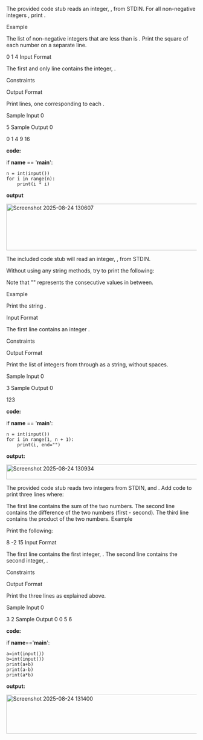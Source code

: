 The provided code stub reads an integer, , from STDIN. For all non-negative integers , print .

Example

The list of non-negative integers that are less than  is . Print the square of each number on a separate line.

0
1
4
Input Format

The first and only line contains the integer, .

Constraints


Output Format

Print  lines, one corresponding to each .

Sample Input 0

5
Sample Output 0

0
1
4
9
16

<b>code:</b>

if __name__ == '__main__':

    n = int(input())
    for i in range(n):
        print(i * i)

<b>output</b>

<img width="617" height="123" alt="Screenshot 2025-08-24 130607" src="https://github.com/user-attachments/assets/0d560bab-9c54-4b6e-8605-0c89dbf48c39" />

The included code stub will read an integer, , from STDIN.

Without using any string methods, try to print the following:


Note that "" represents the consecutive values in between.

Example

Print the string .

Input Format

The first line contains an integer .

Constraints


Output Format

Print the list of integers from  through  as a string, without spaces.

Sample Input 0

3
Sample Output 0

123

<b>code:</b>

if __name__ == '__main__':

    n = int(input())
    for i in range(1, n + 1):
        print(i, end="")

<b>output:</b>

<img width="512" height="39" alt="Screenshot 2025-08-24 130934" src="https://github.com/user-attachments/assets/cfc09e62-00cd-4b4e-82b9-a0f0b5bab5d9" />

The provided code stub reads two integers from STDIN,  and . Add code to print three lines where:

The first line contains the sum of the two numbers.
The second line contains the difference of the two numbers (first - second).
The third line contains the product of the two numbers.
Example


Print the following:

8
-2
15
Input Format

The first line contains the first integer, .
The second line contains the second integer, .

Constraints



Output Format

Print the three lines as explained above.

Sample Input 0

3
2
Sample Output 0
0
5
6

<b>code:</b>

if __name__=='__main__':

    a=int(input())
    b=int(input())
    print(a+b)
    print(a-b)
    print(a*b)

<b>output:</b>

<img width="512" height="103" alt="Screenshot 2025-08-24 131400" src="https://github.com/user-attachments/assets/24a6e553-f5a7-4d38-a98b-960e62046af0" />
